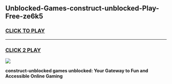 
## Unblocked-Games-construct-unblocked-Play-Free-ze6k5
<h3>
<a href="https://premium76.site?title=construct-unblocked&ref=20M">CLICK TO PLAY</a></h3>
<hr>

<h3>
<a href="https://premium76.site?title=construct-unblocked&ref=20M">CLICK 2 PLAY</a>
  
</h3>

<a href="https://premium76.site?title=construct-unblocked&ref=19M"><img src="https://clearcache.store/games.png"></a>


**construct-unblocked games unblocked: Your Gateway to Fun and Accessible Online Gaming**
